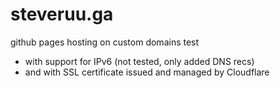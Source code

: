 # steveruu.ga
github pages hosting on custom domains test
* with support for IPv6 (not tested, only added DNS recs)
* and with SSL certificate issued and managed by Cloudflare
